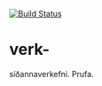 [![Build Status](https://travis-ci.org/okeypis/verk-.png)](https://travis-ci.org/okeypis/verk-)
# verk-
síðannaverkefni.
Prufa.
